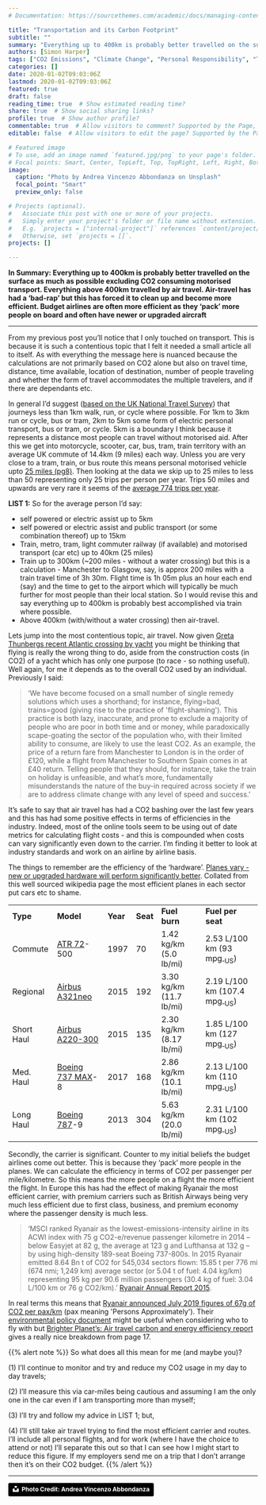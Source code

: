 ```yaml
---
# Documentation: https://sourcethemes.com/academic/docs/managing-content/

title: "Transportation and its Carbon Footprint"
subtitle: ""
summary: "Everything up to 400km is probably better travelled on the surface as much as possible excluding CO2 consuming motorised transport. Everything above 400km travelled by air travel. Air-travel has had a ‘bad-rap’ but this has forced it to clean up and become more efficient. Budget airlines are often more efficient as they ‘pack’ more people on board and often have newer or upgraded aircraft."
authors: [Simon Harper]
tags: ["CO2 Emissions", "Climate Change", "Personal Responsibility", "Travel", "Transport"]
categories: []
date: 2020-01-02T09:03:06Z
lastmod: 2020-01-02T09:03:06Z
featured: true
draft: false
reading_time: true  # Show estimated reading time?
share: true  # Show social sharing links?
profile: true  # Show author profile?
commentable: true  # Allow visitors to comment? Supported by the Page, Post, and Docs content types.
editable: false  # Allow visitors to edit the page? Supported by the Page, Post, and Docs content types.

# Featured image
# To use, add an image named `featured.jpg/png` to your page's folder.
# Focal points: Smart, Center, TopLeft, Top, TopRight, Left, Right, BottomLeft, Bottom, BottomRight.
image:
  caption: "Photo by Andrea Vincenzo Abbondanza on Unsplash"
  focal_point: "Smart"
  preview_only: false

# Projects (optional).
#   Associate this post with one or more of your projects.
#   Simply enter your project's folder or file name without extension.
#   E.g. `projects = ["internal-project"]` references `content/project/deep-learning/index.md`.
#   Otherwise, set `projects = []`.
projects: []

---
```


**In Summary: Everything up to 400km is probably better travelled on the surface as much as possible excluding CO2 consuming motorised transport. Everything above 400km travelled by air travel. Air-travel has had a ‘bad-rap’ but this has forced it to clean up and become more efficient. Budget airlines are often more efficient as they ‘pack’ more people on board and often have newer or upgraded aircraft**

---

From my previous post you’ll notice that I only touched on transport. This is because it is such a contentious topic that I felt it needed a small article all to itself. As with everything the message here is nuanced because the calculations are not primarily based on CO2 alone but also on travel time, distance, time available, location of destination, number of people traveling and whether the form of travel accommodates the multiple travelers, and if there are dependants etc. 

In general I’d suggest ([based on the UK National Travel Survey](https://www.gov.uk/government/statistics/national-travel-survey-2016)) that journeys less than 1km walk, run, or cycle where possible. For 1km to 3km run or cycle, bus or tram, 2km to 5km some form of electric personal transport, bus or tram, or cycle. 5km is a boundary I think because it represents a distance most people can travel without motorised aid. After this we get into motorcycle, scooter, car, bus, tram, train territory with an average UK commute of 14.4km (9 miles) each way. Unless you are very close to a tram, train, or bus route this means personal motorised vehicle upto [25 miles (pg8)](https://assets.publishing.service.gov.uk/government/uploads/system/uploads/attachment_data/file/674568/analysis-from-the-national-travel-survey.pdf?_ga=2.205806995.1612250571.1566729501-1748835562.1566729501). Then looking at the data we skip up to 25 miles to less than 50 representing only 25 trips per person per year. Trips 50 miles and upwards are very rare it seems of the [average 774 trips per year](https://assets.publishing.service.gov.uk/government/uploads/system/uploads/attachment_data/file/632913/nts-infographic-2016.pdf?_ga=2.36510624.1612250571.1566729501-1748835562.1566729501).

**LIST 1:** So for the average person I’d say:

*   self powered or electric assist up to 5km
*   self powered or electric assist and public transport (or some combination thereof) up to 15km
*   Train, metro, tram, light commuter railway (if available) and motorised transport (car etc) up to 40km (25 miles)
*   Train up to 300km (~200 miles - without a water crossing) but this is a calculation - Manchester to Glasgow, say, is approx 200 miles with a train travel time of 3h 30m. Flight time is 1h 05m plus an hour each end (say) and the time to get to the airport which will typically be much further for most people than their local station. So I would revise this and say everything up to 400km is probably best accomplished via train where possible. 
*   Above 400km (with/without a water crossing) then air-travel.

Lets jump into the most contentious topic, air travel. Now given [Greta Thunbergs recent Atlantic crossing by yacht](https://www.independent.co.uk/news/uk/home-news/greta-thunberg-sailing-boat-climate-change-un-summits-new-york-santiago-a9058541.html) you might be thinking that flying is really the wrong thing to do, aside from the construction costs (in CO2) of a yacht which has only one purpose (to race - so nothing useful). Well again, for me it depends as to the overall CO2 used by an individual. Previously I said:

> ‘We have become focused on a small number of single remedy solutions which uses a shorthand; for instance, flying=bad, trains=good (giving rise to the practice of 'flight-shaming'). This practice is both lazy, inaccurate, and prone to exclude a majority of people who are poor in both time and or money, while paradoxically scape-goating the sector of the population who, with their limited ability to consume, are likely to use the least CO2. As an example, the price of a return fare from Manchester to London is in the order of £120, while a flight from Manchester to Southern Spain comes in at £40 return. Telling people that they should, for instance, take the train on holiday is unfeasible, and what’s more, fundamentally misunderstands the nature of the buy-in required across society if we are to address climate change with any level of speed and success.’

It’s safe to say that air travel has had a CO2 bashing over the last few years and this has had some positive effects in terms of efficiencies in the industry. Indeed, most of the online tools seem to be using out of date metrics for calculating flight costs - and this is compounded when costs can vary significantly even down to the carrier. I’m finding it better to look at industry standards and work on an airline by airline basis. 

The things to remember are the efficiency of the ‘hardware’. [Planes vary - new or upgraded hardware will perform significantly better](https://en.wikipedia.org/wiki/Fuel_economy_in_aircraft). Collated from this well sourced wikipedia page the most efficient planes in each sector put cars etc to shame.


<table>
  <tr>
   <td><strong>Type</strong>
   </td>
   <td><strong>Model</strong>
   </td>
   <td><strong>Year</strong>
   </td>
   <td><strong>Seat</strong>
   </td>
   <td><strong>Fuel burn</strong>
   </td>
   <td><strong>Fuel per seat</strong>
   </td>
  </tr>
  <tr>
   <td>Commute
   </td>
   <td><a href="https://en.wikipedia.org/wiki/ATR_72">ATR 72</a>-500
   </td>
   <td>1997
   </td>
   <td>70
   </td>
   <td>1.42 kg/km (5.0 lb/mi)
   </td>
   <td>2.53 L/100 km (93 mpg<sub>‑US</sub>)
   </td>
  </tr>
  <tr>
   <td>Regional
   </td>
   <td><a href="https://en.wikipedia.org/wiki/Airbus_A321neo">Airbus A321neo</a>
   </td>
   <td>2015
   </td>
   <td>192
   </td>
   <td>3.30 kg/km (11.7 lb/mi)
   </td>
   <td>2.19 L/100 km (107.4 mpg<sub>‑US</sub>)
   </td>
  </tr>
  <tr>
   <td>Short Haul
   </td>
   <td><a href="https://en.wikipedia.org/wiki/Bombardier_CS300">Airbus A220-300</a>
   </td>
   <td>2015
   </td>
   <td>135
   </td>
   <td>2.30 kg/km (8.17 lb/mi)
   </td>
   <td>1.85 L/100 km (127 mpg<sub>‑US</sub>)
   </td>
  </tr>
  <tr>
   <td>Med. Haul
   </td>
   <td><a href="https://en.wikipedia.org/wiki/Boeing_737_MAX">Boeing 737 MAX</a>-8
   </td>
   <td>2017
   </td>
   <td>168
   </td>
   <td>2.86 kg/km (10.1 lb/mi)
   </td>
   <td>2.13 L/100 km (110 mpg<sub>‑US</sub>)
   </td>
  </tr>
  <tr>
   <td>Long Haul
   </td>
   <td><a href="https://en.wikipedia.org/wiki/Boeing_787">Boeing 787</a>-9
   </td>
   <td>2013
   </td>
   <td>304
   </td>
   <td>5.63 kg/km (20.0 lb/mi)
   </td>
   <td>2.31 L/100 km (102 mpg<sub>‑US</sub>)
   </td>
  </tr>
</table>


Secondly, the carrier is significant. Counter to my initial beliefs the budget airlines come out better. This is because they ‘pack’ more people in the planes. We can calculate the efficiency in terms of CO2 per passenger per mile/kilometre. So this means the more people on a flight the more efficient the flight. In Europe this has had the effect of making Ryanair the most efficient carrier, with premium carriers such as British Airways being very much less efficient due to first class, business, and premium economy where the passenger density is much less. 

> ‘MSCI ranked Ryanair as the lowest-emissions-intensity airline in its ACWI index with 75 g CO2-e/revenue passenger kilometre in 2014 – below Easyjet at 82 g, the average at 123 g and Lufthansa at 132 g – by using high-density 189-seat Boeing 737-800s. In 2015 Ryanair emitted 8.64 Bn t of CO2 for 545,034 sectors flown: 15.85 t per 776 mi (674 nmi; 1,249 km) average sector (or 5.04 t of fuel: 4.04 kg/km) representing 95 kg per 90.6 million passengers (30.4 kg of fuel: 3.04 L/100 km or 76 g CO2/km).’ [Ryanair Annual Report 2015](https://investor.ryanair.com/wp-content/uploads/2016/07/Ryanair-Annual-Report-FY16.pdf).

In real terms this means that [Ryanair announced July 2019 figures of 67g of CO2 per pax](https://corporate.ryanair.com/news/ryanair-becomes-first-eu-airline-to-report-monthly-co2-emissions/)[/km](https://corporate.ryanair.com/news/ryanair-becomes-first-eu-airline-to-report-monthly-co2-emissions/) (pax meaning 'Persons Approximately'). Their [environmental policy document](https://corporate.ryanair.com/wp-content/uploads/2018/03/Enviromental-Policy-Doc.pdf) might be useful when considering who to fly with but [Brighter Planet’s:  Air travel carbon and energy efficiency report](http://static.brighterplanet.com/science/publications/aviation/aviation.pdf) gives a really nice breakdown from page 17.


{{% alert note %}}
So what does all this mean for me (and maybe you)?

(1) I’ll continue to monitor and try and reduce my CO2 usage in my day to day travels;

(2) I’ll measure this via car-miles being cautious and assuming I am the only one in the car even if I am transporting more than myself;

(3) I’ll try and follow my advice in LIST 1; but,

(4) I’ll still take air travel trying to find the most efficient carrier and routes. I’ll include all personal flights, and for work (where I have the choice to attend or not) I’ll separate this out so that I can see how I might start to reduce this figure. If my employers send me on a trip that I don’t arrange then it’s on their CO2 budget. 
{{% /alert %}}

---

<a style="background-color:black;color:white;text-decoration:none;padding:4px 6px;font-family:-apple-system, BlinkMacSystemFont, &quot;San Francisco&quot;, &quot;Helvetica Neue&quot;, Helvetica, Ubuntu, Roboto, Noto, &quot;Segoe UI&quot;, Arial, sans-serif;font-size:12px;font-weight:bold;line-height:1.2;display:inline-block;border-radius:3px" href="https://unsplash.com/@andreabbondanza?utm_medium=referral&amp;utm_campaign=photographer-credit&amp;utm_content=creditBadge" target="_blank" rel="noopener noreferrer" title="Download free do whatever you want high-resolution photos from Andrea Vincenzo Abbondanza"><span style="display:inline-block;padding:2px 3px"><svg xmlns="http://www.w3.org/2000/svg" style="height:12px;width:auto;position:relative;vertical-align:middle;top:-2px;fill:white" viewBox="0 0 32 32"><title>unsplash-logo</title><path d="M10 9V0h12v9H10zm12 5h10v18H0V14h10v9h12v-9z"></path></svg></span><span style="display:inline-block;padding:2px 3px">Photo Credit: Andrea Vincenzo Abbondanza</span></a>
